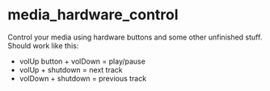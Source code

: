 # media_hardware_control
Control your media using hardware buttons and some other unfinished stuff. 
Should work like this:
- volUp button + volDown = play/pause
- volUp + shutdown = next track
- volDown + shutdown = previous track
